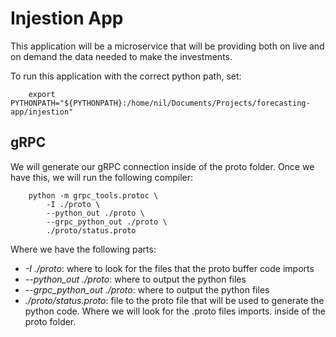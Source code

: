 # Injestion App

This application will be a microservice that will be providing both on live and on demand the data needed to make the investments.

To run this application with the correct python path, set:
```
    export PYTHONPATH="${PYTHONPATH}:/home/nil/Documents/Projects/forecasting-app/injestion"
```


## gRPC
We will generate our gRPC connection inside of the proto folder.
Once we have this, we will run the following compiler:
```
    python -m grpc_tools.protoc \
        -I ./proto \
        --python_out ./proto \
        --grpc_python_out ./proto \
        ./proto/status.proto
```
Where we have the following parts:
- *-I ./proto*: where to look for the files that the proto buffer code imports
- *--python_out ./proto*: where to output the python files 
- *--grpc_python_out ./proto*: where to output the python files
- *./proto/status.proto*: file to the proto file that will be used to generate the python code.
Where we will look for the .proto files imports. inside of the proto folder.